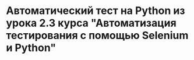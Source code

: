 # Автоматический тест на Python из урока 2.3 курса "Автоматизация тестирования с помощью Selenium и Python"
